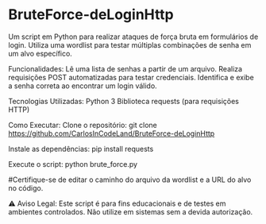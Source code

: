 # BruteForce-deLoginHttp
Um script em Python para realizar ataques de força bruta em formulários de login. Utiliza uma wordlist para testar múltiplas combinações de senha em um alvo específico.


Funcionalidades:
Lê uma lista de senhas a partir de um arquivo.
Realiza requisições POST automatizadas para testar credenciais.
Identifica e exibe a senha correta ao encontrar um login válido.

Tecnologias Utilizadas:
Python 3
Biblioteca requests (para requisições HTTP)

Como Executar:
Clone o repositório: git clone https://github.com/CarlosInCodeLand/BruteForce-deLoginHttp


Instale as dependências:
pip install requests

Execute o script:
python brute_force.py

#Certifique-se de editar o caminho do arquivo da wordlist e a URL do alvo no código.

⚠️ Aviso Legal:
Este script é para fins educacionais e de testes em ambientes controlados. Não utilize em sistemas sem a devida autorização.

